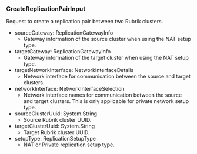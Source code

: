 ### CreateReplicationPairInput
Request to create a replication pair between two Rubrik clusters.

- sourceGateway: ReplicationGatewayInfo
  - Gateway information of the source cluster when using the NAT setup type.
- targetGateway: ReplicationGatewayInfo
  - Gateway information of the target cluster when using the NAT setup type.
- targetNetworkInterface: NetworkInterfaceDetails
  - Network interface for communication between the source and target clusters.
- networkInterface: NetworkInterfaceSelection
  - Network interface names for communication between the source and target clusters. This is only applicable for private network setup type.
- sourceClusterUuid: System.String
  - Source Rubrik cluster UUID.
- targetClusterUuid: System.String
  - Target Rubrik cluster UUID.
- setupType: ReplicationSetupType
  - NAT or Private replication setup type.
